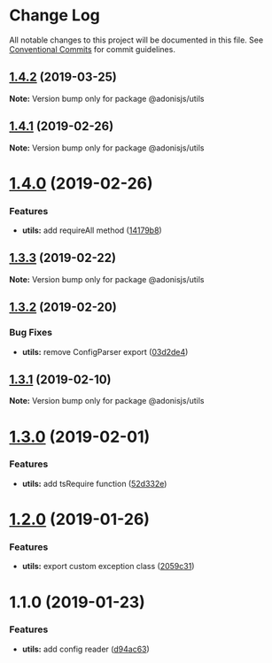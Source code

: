 # Change Log

All notable changes to this project will be documented in this file.
See [Conventional Commits](https://conventionalcommits.org) for commit guidelines.

## [1.4.2](https://github.com/adonisjs/adonis-framework/tree/master/packages/utils/compare/@adonisjs/utils@1.4.1...@adonisjs/utils@1.4.2) (2019-03-25)

**Note:** Version bump only for package @adonisjs/utils





## [1.4.1](https://github.com/adonisjs/adonis-framework/tree/master/packages/utils/compare/@adonisjs/utils@1.4.0...@adonisjs/utils@1.4.1) (2019-02-26)

**Note:** Version bump only for package @adonisjs/utils





# [1.4.0](https://github.com/adonisjs/adonis-framework/tree/master/packages/utils/compare/@adonisjs/utils@1.3.3...@adonisjs/utils@1.4.0) (2019-02-26)


### Features

* **utils:** add requireAll method ([14179b8](https://github.com/adonisjs/adonis-framework/tree/master/packages/utils/commit/14179b8))





## [1.3.3](https://github.com/adonisjs/adonis-framework/tree/master/packages/utils/compare/@adonisjs/utils@1.3.2...@adonisjs/utils@1.3.3) (2019-02-22)

**Note:** Version bump only for package @adonisjs/utils





## [1.3.2](https://github.com/adonisjs/adonis-framework/tree/master/packages/utils/compare/@adonisjs/utils@1.3.1...@adonisjs/utils@1.3.2) (2019-02-20)


### Bug Fixes

* **utils:** remove ConfigParser export ([03d2de4](https://github.com/adonisjs/adonis-framework/tree/master/packages/utils/commit/03d2de4))





## [1.3.1](https://github.com/adonisjs/adonis-framework/tree/master/packages/utils/compare/@adonisjs/utils@1.3.0...@adonisjs/utils@1.3.1) (2019-02-10)

**Note:** Version bump only for package @adonisjs/utils





# [1.3.0](https://github.com/adonisjs/adonis-framework/tree/master/packages/utils/compare/@adonisjs/utils@1.2.0...@adonisjs/utils@1.3.0) (2019-02-01)


### Features

* **utils:** add tsRequire function ([52d332e](https://github.com/adonisjs/adonis-framework/tree/master/packages/utils/commit/52d332e))





# [1.2.0](https://github.com/adonisjs/adonis-framework/tree/master/packages/utils/compare/@adonisjs/utils@1.1.0...@adonisjs/utils@1.2.0) (2019-01-26)


### Features

* **utils:** export custom exception class ([2059c31](https://github.com/adonisjs/adonis-framework/tree/master/packages/utils/commit/2059c31))





# 1.1.0 (2019-01-23)


### Features

* **utils:** add config reader ([d94ac63](https://github.com/adonisjs/adonis-framework/tree/master/packages/utils/commit/d94ac63))
